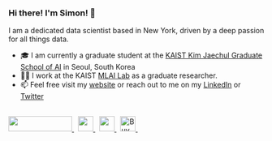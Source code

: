 ### Hi there! I'm Simon! 👋

I am a dedicated data scientist based in New York, driven by a deep passion for all things data.

- 🎓 I am currently a graduate student at the [KAIST Kim Jaechul Graduate School of AI](https://gsai.kaist.ac.kr/) in Seoul, South Korea
- 🧑‍💻 I work at the KAIST [MLAI Lab](https://www.mlai-kaist.com) as a graduate researcher.
- 📫 Feel free visit my [website](https://www.saytes.io) or reach out to me on my [LinkedIn](https://www.linkedin.com/in/simonaytes/) or [Twitter](https://twitter.com/s_aytes)

<br>

<div>
    <a href="https://www.linkedin.com/in/simonaytes/" target="_blank">
        <img src="https://img.shields.io/badge/LinkedIn-0077B5?style=for-the-badge&logo=linkedin&logoColor=white" height="30" width="125px">
    </a>&nbsp
    <a href="https://saytes.io" target="_blank">
        <img src="https://img.shields.io/badge/WEBSITE-52796F?style=for-the-badge&logo=aboutdotme&logoColor=white" height="30">
    </a>&nbsp
    <a href="https://medium.com/@saaytes/" target="_blank">
        <img src="https://img.shields.io/badge/MEDIUM-000000?style=for-the-badge&logo=medium&logoColor=white" height="30">
    </a>&nbsp
    <a href="https://saytes.io/downloads/SimonAytes_Resume.pdf" target="_blank">    
        <img src="https://img.shields.io/badge/Resume-74A662?style=for-the-badge&logo=readme&logoColor=white" alt="Buy Me A Coffee" height="30"
    </a>&nbsp
    
</div>
